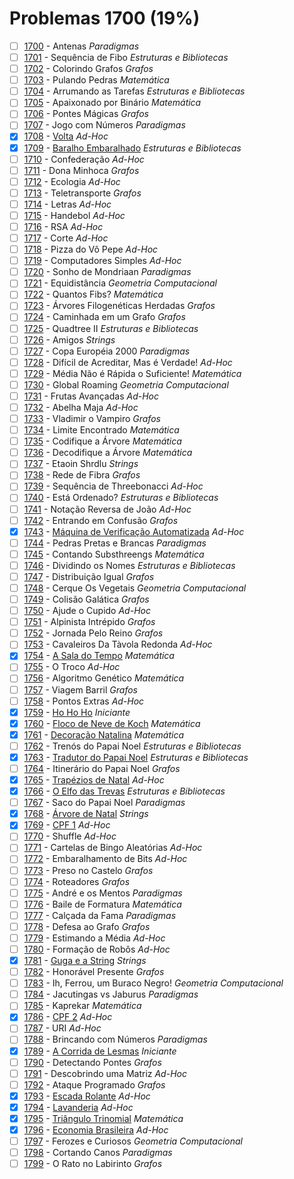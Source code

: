 # Problemas 1700 (19%)

- [ ]  [1700](https://www.beecrowd.com.br/repository/UOJ_1700.html) - Antenas *Paradigmas*
- [ ]  [1701](https://www.beecrowd.com.br/repository/UOJ_1701.html) - Sequência de Fibo *Estruturas e Bibliotecas*
- [ ]  [1702](https://www.beecrowd.com.br/repository/UOJ_1702.html) - Colorindo Grafos *Grafos*
- [ ]  [1703](https://www.beecrowd.com.br/repository/UOJ_1703.html) - Pulando Pedras *Matemática*
- [ ]  [1704](https://www.beecrowd.com.br/repository/UOJ_1704.html) - Arrumando as Tarefas *Estruturas e Bibliotecas*
- [ ]  [1705](https://www.beecrowd.com.br/repository/UOJ_1705.html) - Apaixonado por Binário *Matemática*
- [ ]  [1706](https://www.beecrowd.com.br/repository/UOJ_1706.html) - Pontes Mágicas *Grafos*
- [ ]  [1707](https://www.beecrowd.com.br/repository/UOJ_1707.html) - Jogo com Números *Paradigmas*
- [x]  [1708](https://www.beecrowd.com.br/repository/UOJ_1708.html) - [Volta](https://github.com/potigol/beecrowd/blob/master/src/1700/1708.poti) *Ad-Hoc*
- [x]  [1709](https://www.beecrowd.com.br/repository/UOJ_1709.html) - [Baralho Embaralhado](https://github.com/potigol/beecrowd/blob/master/src/1700/1709.poti) *Estruturas e Bibliotecas*
- [ ]  [1710](https://www.beecrowd.com.br/repository/UOJ_1710.html) - Confederação *Ad-Hoc*
- [ ]  [1711](https://www.beecrowd.com.br/repository/UOJ_1711.html) - Dona Minhoca *Grafos*
- [ ]  [1712](https://www.beecrowd.com.br/repository/UOJ_1712.html) - Ecologia *Ad-Hoc*
- [ ]  [1713](https://www.beecrowd.com.br/repository/UOJ_1713.html) - Teletransporte *Grafos*
- [ ]  [1714](https://www.beecrowd.com.br/repository/UOJ_1714.html) - Letras *Ad-Hoc*
- [ ]  [1715](https://www.beecrowd.com.br/repository/UOJ_1715.html) - Handebol *Ad-Hoc*
- [ ]  [1716](https://www.beecrowd.com.br/repository/UOJ_1716.html) - RSA *Ad-Hoc*
- [ ]  [1717](https://www.beecrowd.com.br/repository/UOJ_1717.html) - Corte *Ad-Hoc*
- [ ]  [1718](https://www.beecrowd.com.br/repository/UOJ_1718.html) - Pizza do Vô Pepe *Ad-Hoc*
- [ ]  [1719](https://www.beecrowd.com.br/repository/UOJ_1719.html) - Computadores Simples *Ad-Hoc*
- [ ]  [1720](https://www.beecrowd.com.br/repository/UOJ_1720.html) - Sonho de Mondriaan *Paradigmas*
- [ ]  [1721](https://www.beecrowd.com.br/repository/UOJ_1721.html) - Equidistância *Geometria Computacional*
- [ ]  [1722](https://www.beecrowd.com.br/repository/UOJ_1722.html) - Quantos Fibs? *Matemática*
- [ ]  [1723](https://www.beecrowd.com.br/repository/UOJ_1723.html) - Árvores Filogenéticas Herdadas *Grafos*
- [ ]  [1724](https://www.beecrowd.com.br/repository/UOJ_1724.html) - Caminhada em um Grafo *Grafos*
- [ ]  [1725](https://www.beecrowd.com.br/repository/UOJ_1725.html) - Quadtree II *Estruturas e Bibliotecas*
- [ ]  [1726](https://www.beecrowd.com.br/repository/UOJ_1726.html) - Amigos *Strings*
- [ ]  [1727](https://www.beecrowd.com.br/repository/UOJ_1727.html) - Copa Européia 2000 *Paradigmas*
- [ ]  [1728](https://www.beecrowd.com.br/repository/UOJ_1728.html) - Difícil de Acreditar, Mas é Verdade! *Ad-Hoc*
- [ ]  [1729](https://www.beecrowd.com.br/repository/UOJ_1729.html) - Média Não é Rápida o Suficiente! *Matemática*
- [ ]  [1730](https://www.beecrowd.com.br/repository/UOJ_1730.html) - Global Roaming *Geometria Computacional*
- [ ]  [1731](https://www.beecrowd.com.br/repository/UOJ_1731.html) - Frutas Avançadas *Ad-Hoc*
- [ ]  [1732](https://www.beecrowd.com.br/repository/UOJ_1732.html) - Abelha Maja *Ad-Hoc*
- [ ]  [1733](https://www.beecrowd.com.br/repository/UOJ_1733.html) - Vladimir o Vampiro *Grafos*
- [ ]  [1734](https://www.beecrowd.com.br/repository/UOJ_1734.html) - Limite Encontrado *Matemática*
- [ ]  [1735](https://www.beecrowd.com.br/repository/UOJ_1735.html) - Codifique a Árvore *Matemática*
- [ ]  [1736](https://www.beecrowd.com.br/repository/UOJ_1736.html) - Decodifique a Árvore *Matemática*
- [ ]  [1737](https://www.beecrowd.com.br/repository/UOJ_1737.html) - Etaoin Shrdlu *Strings*
- [ ]  [1738](https://www.beecrowd.com.br/repository/UOJ_1738.html) - Rede de Fibra *Grafos*
- [ ]  [1739](https://www.beecrowd.com.br/repository/UOJ_1739.html) - Sequência de Threebonacci *Ad-Hoc*
- [ ]  [1740](https://www.beecrowd.com.br/repository/UOJ_1740.html) - Está Ordenado? *Estruturas e Bibliotecas*
- [ ]  [1741](https://www.beecrowd.com.br/repository/UOJ_1741.html) - Notação Reversa de João *Ad-Hoc*
- [ ]  [1742](https://www.beecrowd.com.br/repository/UOJ_1742.html) - Entrando em Confusão *Grafos*
- [x]  [1743](https://www.beecrowd.com.br/repository/UOJ_1743.html) - [Máquina de Verificação Automatizada](https://github.com/potigol/beecrowd/blob/master/src/1700/1743.poti) *Ad-Hoc*
- [ ]  [1744](https://www.beecrowd.com.br/repository/UOJ_1744.html) - Pedras Pretas e Brancas *Paradigmas*
- [ ]  [1745](https://www.beecrowd.com.br/repository/UOJ_1745.html) - Contando Substhreengs *Matemática*
- [ ]  [1746](https://www.beecrowd.com.br/repository/UOJ_1746.html) - Dividindo os Nomes *Estruturas e Bibliotecas*
- [ ]  [1747](https://www.beecrowd.com.br/repository/UOJ_1747.html) - Distribuição Igual *Grafos*
- [ ]  [1748](https://www.beecrowd.com.br/repository/UOJ_1748.html) - Cerque Os Vegetais *Geometria Computacional*
- [ ]  [1749](https://www.beecrowd.com.br/repository/UOJ_1749.html) - Colisão Galática *Grafos*
- [ ]  [1750](https://www.beecrowd.com.br/repository/UOJ_1750.html) - Ajude o Cupido *Ad-Hoc*
- [ ]  [1751](https://www.beecrowd.com.br/repository/UOJ_1751.html) - Alpinista Intrépido *Grafos*
- [ ]  [1752](https://www.beecrowd.com.br/repository/UOJ_1752.html) - Jornada Pelo Reino *Grafos*
- [ ]  [1753](https://www.beecrowd.com.br/repository/UOJ_1753.html) - Cavaleiros Da Tàvola Redonda *Ad-Hoc*
- [x]  [1754](https://www.beecrowd.com.br/repository/UOJ_1754.html) - [A Sala do Tempo](https://github.com/potigol/beecrowd/blob/master/src/1700/1754.poti) *Matemática*
- [ ]  [1755](https://www.beecrowd.com.br/repository/UOJ_1755.html) - O Troco *Ad-Hoc*
- [ ]  [1756](https://www.beecrowd.com.br/repository/UOJ_1756.html) - Algoritmo Genético *Matemática*
- [ ]  [1757](https://www.beecrowd.com.br/repository/UOJ_1757.html) - Viagem Barril *Grafos*
- [ ]  [1758](https://www.beecrowd.com.br/repository/UOJ_1758.html) - Pontos Extras *Ad-Hoc*
- [x]  [1759](https://www.beecrowd.com.br/repository/UOJ_1759.html) - [Ho Ho Ho](https://github.com/potigol/beecrowd/blob/master/src/1700/1759.poti) *Iniciante*
- [x]  [1760](https://www.beecrowd.com.br/repository/UOJ_1760.html) - [Floco de Neve de Koch](https://github.com/potigol/beecrowd/blob/master/src/1700/1760.poti) *Matemática*
- [x]  [1761](https://www.beecrowd.com.br/repository/UOJ_1761.html) - [Decoração Natalina](https://github.com/potigol/beecrowd/blob/master/src/1700/1761.poti) *Matemática*
- [ ]  [1762](https://www.beecrowd.com.br/repository/UOJ_1762.html) - Trenós do Papai Noel *Estruturas e Bibliotecas*
- [x]  [1763](https://www.beecrowd.com.br/repository/UOJ_1763.html) - [Tradutor do Papai Noel](https://github.com/potigol/beecrowd/blob/master/src/1700/1763.poti) *Estruturas e Bibliotecas*
- [ ]  [1764](https://www.beecrowd.com.br/repository/UOJ_1764.html) - Itinerário do Papai Noel *Grafos*
- [x]  [1765](https://www.beecrowd.com.br/repository/UOJ_1765.html) - [Trapézios de Natal](https://github.com/potigol/beecrowd/blob/master/src/1700/1765.poti) *Ad-Hoc*
- [x]  [1766](https://www.beecrowd.com.br/repository/UOJ_1766.html) - [O Elfo das Trevas](https://github.com/potigol/beecrowd/blob/master/src/1700/1766.poti) *Estruturas e Bibliotecas*
- [ ]  [1767](https://www.beecrowd.com.br/repository/UOJ_1767.html) - Saco do Papai Noel *Paradigmas*
- [x]  [1768](https://www.beecrowd.com.br/repository/UOJ_1768.html) - [Árvore de Natal](https://github.com/potigol/beecrowd/blob/master/src/1700/1768.poti) *Strings*
- [x]  [1769](https://www.beecrowd.com.br/repository/UOJ_1769.html) - [CPF 1](https://github.com/potigol/beecrowd/blob/master/src/1700/1769.poti) *Ad-Hoc*
- [ ]  [1770](https://www.beecrowd.com.br/repository/UOJ_1770.html) - Shuffle *Ad-Hoc*
- [ ]  [1771](https://www.beecrowd.com.br/repository/UOJ_1771.html) - Cartelas de Bingo Aleatórias *Ad-Hoc*
- [ ]  [1772](https://www.beecrowd.com.br/repository/UOJ_1772.html) - Embaralhamento de Bits *Ad-Hoc*
- [ ]  [1773](https://www.beecrowd.com.br/repository/UOJ_1773.html) - Preso no Castelo *Grafos*
- [ ]  [1774](https://www.beecrowd.com.br/repository/UOJ_1774.html) - Roteadores *Grafos*
- [ ]  [1775](https://www.beecrowd.com.br/repository/UOJ_1775.html) - André e os Mentos *Paradigmas*
- [ ]  [1776](https://www.beecrowd.com.br/repository/UOJ_1776.html) - Baile de Formatura *Matemática*
- [ ]  [1777](https://www.beecrowd.com.br/repository/UOJ_1777.html) - Calçada da Fama *Paradigmas*
- [ ]  [1778](https://www.beecrowd.com.br/repository/UOJ_1778.html) - Defesa ao Grafo *Grafos*
- [ ]  [1779](https://www.beecrowd.com.br/repository/UOJ_1779.html) - Estimando a Média *Ad-Hoc*
- [ ]  [1780](https://www.beecrowd.com.br/repository/UOJ_1780.html) - Formação de Robôs *Ad-Hoc*
- [x]  [1781](https://www.beecrowd.com.br/repository/UOJ_1781.html) - [Guga e a String](https://github.com/potigol/beecrowd/blob/master/src/1700/1781.poti) *Strings*
- [ ]  [1782](https://www.beecrowd.com.br/repository/UOJ_1782.html) - Honorável Presente *Grafos*
- [ ]  [1783](https://www.beecrowd.com.br/repository/UOJ_1783.html) - Ih, Ferrou, um Buraco Negro! *Geometria Computacional*
- [ ]  [1784](https://www.beecrowd.com.br/repository/UOJ_1784.html) - Jacutingas vs Jaburus *Paradigmas*
- [ ]  [1785](https://www.beecrowd.com.br/repository/UOJ_1785.html) - Kaprekar *Matemática*
- [x]  [1786](https://www.beecrowd.com.br/repository/UOJ_1786.html) - [CPF 2](https://github.com/potigol/beecrowd/blob/master/src/1700/1786.poti) *Ad-Hoc*
- [ ]  [1787](https://www.beecrowd.com.br/repository/UOJ_1787.html) - URI *Ad-Hoc*
- [ ]  [1788](https://www.beecrowd.com.br/repository/UOJ_1788.html) - Brincando com Números *Paradigmas*
- [x]  [1789](https://www.beecrowd.com.br/repository/UOJ_1789.html) - [A Corrida de Lesmas](https://github.com/potigol/beecrowd/blob/master/src/1700/1789.poti) *Iniciante*
- [ ]  [1790](https://www.beecrowd.com.br/repository/UOJ_1790.html) - Detectando Pontes *Grafos*
- [ ]  [1791](https://www.beecrowd.com.br/repository/UOJ_1791.html) - Descobrindo uma Matriz *Ad-Hoc*
- [ ]  [1792](https://www.beecrowd.com.br/repository/UOJ_1792.html) - Ataque Programado *Grafos*
- [x]  [1793](https://www.beecrowd.com.br/repository/UOJ_1793.html) - [Escada Rolante](https://github.com/potigol/beecrowd/blob/master/src/1700/1793.poti) *Ad-Hoc*
- [x]  [1794](https://www.beecrowd.com.br/repository/UOJ_1794.html) - [Lavanderia](https://github.com/potigol/beecrowd/blob/master/src/1700/1794.poti) *Ad-Hoc*
- [x]  [1795](https://www.beecrowd.com.br/repository/UOJ_1795.html) - [Triângulo Trinomial](https://github.com/potigol/beecrowd/blob/master/src/1700/1795.poti) *Matemática*
- [x]  [1796](https://www.beecrowd.com.br/repository/UOJ_1796.html) - [Economia Brasileira](https://github.com/potigol/beecrowd/blob/master/src/1700/1796.poti) *Ad-Hoc*
- [ ]  [1797](https://www.beecrowd.com.br/repository/UOJ_1797.html) - Ferozes e Curiosos *Geometria Computacional*
- [ ]  [1798](https://www.beecrowd.com.br/repository/UOJ_1798.html) - Cortando Canos *Paradigmas*
- [ ]  [1799](https://www.beecrowd.com.br/repository/UOJ_1799.html) - O Rato no Labirinto *Grafos*
